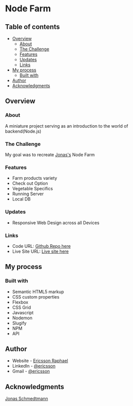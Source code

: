 # Node Farm

## Table of contents

- [Overview](#overview)
  - [About](#about)
  - [The Challenge](#the-challenge)
  - [Features](#features)
  - [Updates](#updates)
  - [Links](#links)
- [My process](#my-process)
  - [Built with](#built-with)
- [Author](#author)
- [Acknowledgments](#acknowledgments)

## Overview

### About

A miniature project serving as an introduction to the world of backend(Node.js)

### The Challenge

My goal was to recreate [Jonas's](https://github.com/jonasschmedtmann) Node Farm

### Features

- Farm products variety
- Check out Option
- Vegetable Specifics
- Running Server
- Local DB

### Updates

- Responsive Web Design across all Devices

### Links

- Code URL: [Github Repo here](https://github.com/gitEricsson/Node-Farm)
- Live Site URL: [Live site here](https://node-farm-h043.onrender.com/)

## My process

### Built with

- Semantic HTML5 markup
- CSS custom properties
- Flexbox
- CSS Grid
- Javascript
- Nodemon
- Slugify
- NPM
- API

## Author

- Website - [Ericsson Raphael](https://github.com/gitEricsson)
- LinkedIn - [@ericsson](www.linkedin.com/in/ericssonraphael)
- Gmail - [@ericsson](ericssonraphael@gmail.com)

## Acknowledgments

[Jonas Schmedtmann](https://github.com/jonasschmedtmann)
